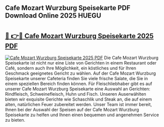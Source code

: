 ## Cafe Mozart Wurzburg Speisekarte PDF Download Online 2025 HUEGU

# <h2><a href="http://gc7j2bu.nevu.top/?p=Cafe+Mozart+Wurzburg+Speisekarte">🔗 👉🔴 Cafe Mozart Wurzburg Speisekarte 2025 PDF</a></h2>

[![Cafe Mozart Wurzburg Speisekarte 2025 PDF](https://i.imgur.com/dBaPXMq.png)](http://gc7j2bu.nevu.top/?p=Cafe+Mozart+Wurzburg+Speisekarte)
Die Cafe Mozart Wurzburg Speisekarte ist nicht nur eine Liste von Gerichten in einem Restaurant oder Café, sondern auch Ihre Möglichkeit, ein köstliches und für Ihren Geschmack geeignetes Gericht zu wählen. Auf der Cafe Mozart Wurzburg Speisekarte unserer Cafeteria finden Sie viele frische Salate, die Sie in einem speziellen Bereich finden können. Für Fleischliebhaber gibt es auf unserer Cafe Mozart Wurzburg Speisekarte eine Auswahl an Gerichten: Rindfleisch, Schweinefleisch, Huhn und Fisch. Unseren Auserwählten bieten wir exquisite Gerichte wie Schaschlik und Steak an, die auf einem alten, natürlichen Feuer zubereitet werden. Unser Team ist immer bereit, Ihnen bei der Auswahl der Speisen auf der Cafe Mozart Wurzburg Speisekarte zu helfen und Ihnen einen bequemen und angenehmen Service zu bieten.
